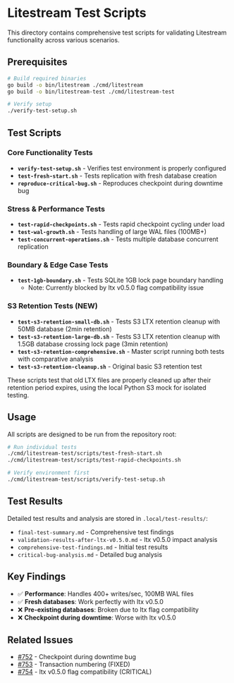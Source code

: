 # Litestream Test Scripts

This directory contains comprehensive test scripts for validating Litestream functionality across various scenarios.

## Prerequisites

```bash
# Build required binaries
go build -o bin/litestream ./cmd/litestream
go build -o bin/litestream-test ./cmd/litestream-test

# Verify setup
./verify-test-setup.sh
```

## Test Scripts

### Core Functionality Tests

- **`verify-test-setup.sh`** - Verifies test environment is properly configured
- **`test-fresh-start.sh`** - Tests replication with fresh database creation
- **`reproduce-critical-bug.sh`** - Reproduces checkpoint during downtime bug

### Stress & Performance Tests

- **`test-rapid-checkpoints.sh`** - Tests rapid checkpoint cycling under load
- **`test-wal-growth.sh`** - Tests handling of large WAL files (100MB+)
- **`test-concurrent-operations.sh`** - Tests multiple database concurrent replication

### Boundary & Edge Case Tests

- **`test-1gb-boundary.sh`** - Tests SQLite 1GB lock page boundary handling
  - Note: Currently blocked by ltx v0.5.0 flag compatibility issue

### S3 Retention Tests (NEW)

- **`test-s3-retention-small-db.sh`** - Tests S3 LTX retention cleanup with 50MB database (2min retention)
- **`test-s3-retention-large-db.sh`** - Tests S3 LTX retention cleanup with 1.5GB database crossing lock page (3min retention)
- **`test-s3-retention-comprehensive.sh`** - Master script running both tests with comparative analysis
- **`test-s3-retention-cleanup.sh`** - Original basic S3 retention test

These scripts test that old LTX files are properly cleaned up after their retention period expires, using the local Python S3 mock for isolated testing.

## Usage

All scripts are designed to be run from the repository root:

```bash
# Run individual tests
./cmd/litestream-test/scripts/test-fresh-start.sh
./cmd/litestream-test/scripts/test-rapid-checkpoints.sh

# Verify environment first
./cmd/litestream-test/scripts/verify-test-setup.sh
```

## Test Results

Detailed test results and analysis are stored in `.local/test-results/`:

- `final-test-summary.md` - Comprehensive test findings
- `validation-results-after-ltx-v0.5.0.md` - ltx v0.5.0 impact analysis
- `comprehensive-test-findings.md` - Initial test results
- `critical-bug-analysis.md` - Detailed bug analysis

## Key Findings

- ✅ **Performance**: Handles 400+ writes/sec, 100MB WAL files
- ✅ **Fresh databases**: Work perfectly with ltx v0.5.0
- ❌ **Pre-existing databases**: Broken due to ltx flag compatibility
- ❌ **Checkpoint during downtime**: Worse with ltx v0.5.0

## Related Issues

- [#752](https://github.com/benbjohnson/litestream/issues/752) - Checkpoint during downtime bug
- [#753](https://github.com/benbjohnson/litestream/issues/753) - Transaction numbering (FIXED)
- [#754](https://github.com/benbjohnson/litestream/issues/754) - ltx v0.5.0 flag compatibility (CRITICAL)
